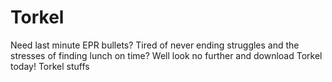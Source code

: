 # Torkel
Need last minute EPR bullets? Tired of never ending struggles and the stresses of finding lunch on time? Well look no further and download Torkel today! 
Torkel stuffs